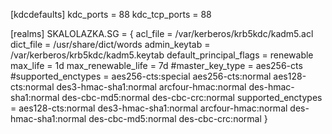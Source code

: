 [kdcdefaults]
 kdc_ports = 88
 kdc_tcp_ports = 88

[realms]
 SKALOLAZKA.SG = {
  acl_file = /var/kerberos/krb5kdc/kadm5.acl
  dict_file = /usr/share/dict/words
  admin_keytab = /var/kerberos/krb5kdc/kadm5.keytab
  default_principal_flags = renewable
  max_life = 1d
  max_renewable_life = 7d
  #master_key_type = aes256-cts
  #supported_enctypes = aes256-cts:special aes256-cts:normal aes128-cts:normal des3-hmac-sha1:normal arcfour-hmac:normal des-hmac-sha1:normal des-cbc-md5:normal des-cbc-crc:normal
  supported_enctypes = aes128-cts:normal des3-hmac-sha1:normal arcfour-hmac:normal des-hmac-sha1:normal des-cbc-md5:normal des-cbc-crc:normal
 }
